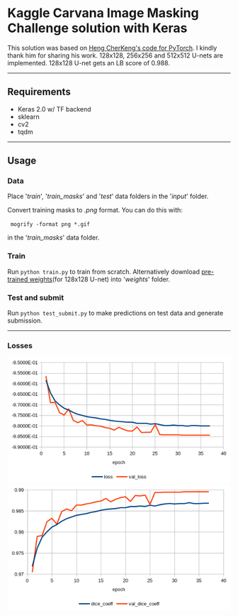 # Kaggle Carvana Image Masking Challenge solution with Keras
This solution was based on [Heng CherKeng's code for PyTorch](https://www.kaggle.com/c/carvana-image-masking-challenge/discussion/37208). I kindly thank him for sharing his work. 128x128, 256x256 and 512x512 U-nets are implemented. 128x128 U-net gets an LB score of 0.988.

---

## Requirements
* Keras 2.0 w/ TF backend
* sklearn
* cv2
* tqdm

---

## Usage

### Data
Place '*train*', '*train_masks*' and '*test*' data folders in the '*input*' folder.

Convert training masks to *.png* format. You can do this with: 

` mogrify -format png *.gif` 

in the '*train_masks*' data folder.

### Train
Run `python train.py` to train from scratch. Alternatively download [pre-trained weights](https://www.dropbox.com/s/7k2f734hxggyitb/best_weights.hdf5?dl=0)(for 128x128 U-net) into '*weights*' folder.

### Test and submit
Run `python test_submit.py` to make predictions on test data and generate submission.

---

### Losses
![BCE_loss](loss.png)
![dice_loss](dice_loss.png)
